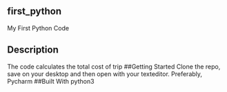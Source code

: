 ## first_python
My First Python Code
## Description
The code calculates the total cost of trip
##Getting Started
Clone the repo, save on your desktop and then open with your texteditor. Preferably, Pycharm
##Built With
python3
